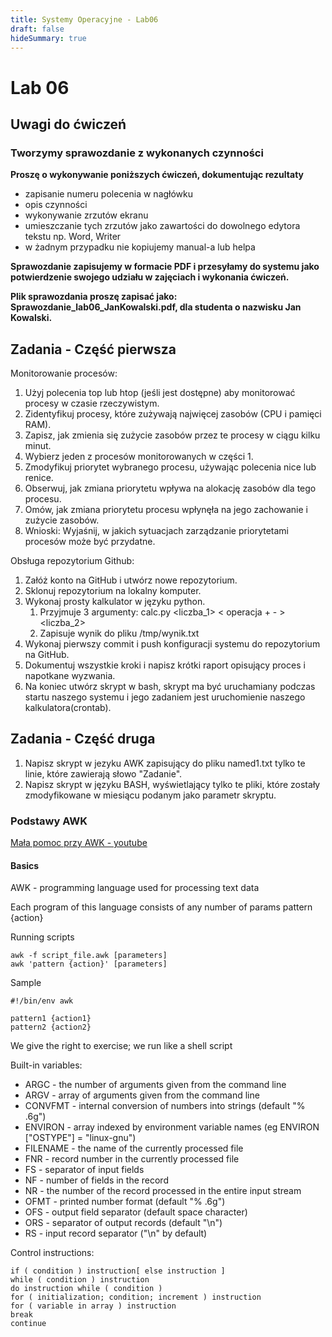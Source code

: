 ```yaml
---
title: Systemy Operacyjne - Lab06
draft: false
hideSummary: true
---
```


# Lab 06

## Uwagi do ćwiczeń

### Tworzymy sprawozdanie z wykonanych czynności

**Proszę o wykonywanie poniższych ćwiczeń, dokumentując rezultaty**
- zapisanie numeru polecenia w nagłówku
- opis czynności
- wykonywanie zrzutów ekranu
- umieszczanie tych zrzutów jako zawartości do dowolnego edytora tekstu np. Word, Writer
- w żadnym przypadku nie kopiujemy manual-a lub helpa

**Sprawozdanie zapisujemy w formacie PDF i przesyłamy do systemu jako potwierdzenie swojego udziału w zajęciach i wykonania ćwiczeń.**

**Plik sprawozdania proszę zapisać jako: Sprawozdanie_lab06_JanKowalski.pdf, dla studenta o nazwisku Jan Kowalski.**

## Zadania - Część pierwsza

Monitorowanie procesów:
1. Użyj polecenia top lub htop (jeśli jest dostępne) aby monitorować procesy w czasie rzeczywistym.
2. Zidentyfikuj procesy, które zużywają najwięcej zasobów (CPU i pamięci RAM).
3. Zapisz, jak zmienia się zużycie zasobów przez te procesy w ciągu kilku minut.
4. Wybierz jeden z procesów monitorowanych w części 1.
5. Zmodyfikuj priorytet wybranego procesu, używając polecenia nice lub renice.
6. Obserwuj, jak zmiana priorytetu wpływa na alokację zasobów dla tego procesu.
7. Omów, jak zmiana priorytetu procesu wpłynęła na jego zachowanie i zużycie zasobów.
8. Wnioski: Wyjaśnij, w jakich sytuacjach zarządzanie priorytetami procesów może być przydatne.

Obsługa repozytorium Github:
1. Załóż konto na GitHub i utwórz nowe repozytorium.
2. Sklonuj repozytorium na lokalny komputer.
3. Wykonaj prosty kalkulator w języku python. 
   1. Przyjmuje 3 argumenty: calc.py <liczba_1> < operacja + - > <liczba_2>
   2. Zapisuje wynik do pliku /tmp/wynik.txt
4. Wykonaj pierwszy commit i push konfiguracji systemu do repozytorium na GitHub.
5. Dokumentuj wszystkie kroki i napisz krótki raport opisujący proces i napotkane wyzwania.
6. Na koniec utwórz skrypt w bash, skrypt ma być uruchamiany podczas startu naszego systemu i jego zadaniem jest uruchomienie naszego kalkulatora(crontab).

## Zadania - Część druga

1. Napisz skrypt w jezyku AWK zapisujący do pliku named1.txt tylko te linie, które zawierają słowo "Zadanie".
2. Napisz skrypt w języku BASH, wyświetlający tylko te pliki, które zostały zmodyfikowane w miesiącu podanym jako parametr skryptu.


### Podstawy AWK

[Mała pomoc przy AWK - youtube](https://www.youtube.com/watch?v=u0wSncMHAyM)

#### Basics

AWK - programming language used for processing text data

Each program of this language consists of any number of params pattern {action}

Running scripts

    awk -f script_file.awk [parameters]
    awk 'pattern {action}' [parameters]

Sample                               

    #!/bin/env awk
    
    pattern1 {action1}
    pattern2 {action2}

We give the right to exercise; we run like a shell script

Built-in variables:


- ARGC - the number of arguments given from the command line
- ARGV - array of arguments given from the command line
- CONVFMT - internal conversion of numbers into strings (default "% .6g")
- ENVIRON - array indexed by environment variable names (eg ENVIRON ["OSTYPE"] = "linux-gnu")
- FILENAME - the name of the currently processed file
- FNR - record number in the currently processed file
- FS - separator of input fields
- NF - number of fields in the record
- NR - the number of the record processed in the entire input stream
- OFMT - printed number format (default "% .6g")
- OFS - output field separator (default space character)
- ORS - separator of output records (default "\n")
- RS - input record separator ("\n" by default)

Control instructions:

    if ( condition ) instruction[ else instruction ]
    while ( condition ) instruction
    do instruction while ( condition )
    for ( initialization; condition; increment ) instruction
    for ( variable in array ) instruction
    break
    continue


